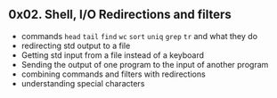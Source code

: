 ## 0x02. Shell, I/O Redirections and filters
- commands `head` `tail` `find` `wc` `sort` `uniq` `grep` `tr` and what they do
- redirecting std output to a file
- Getting std input from a file instead of a keyboard
- Sending the output of one program to the input of another program
- combining commands and filters with redirections
- understanding special characters
